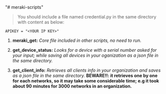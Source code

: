 "# meraki-scripts" 

> You should include a file named credential.py in the same directory with content as below:
```
APIKEY = "<YOUR IP KEY>"
```

1. **meraki_get:** _Core file included in other scripts, no need to run._
2. **get_device_status:** _Looks for a device with a serial number asked for your input; while saving all devices in your oganization
as a json file in the same directory._

3. **get_client_info:** _Retrieves all clients info in your organization and saves as a json file in the same directory._
__BEWARE!!: it retrieves one by one for each networks, so it may take some considerable time; e.g it took about 90 minutes
for 3000 networks in an organization.__
